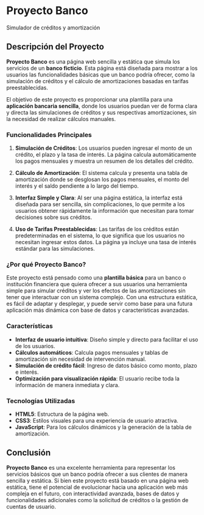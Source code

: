 # Proyecto Banco
Simulador de créditos y amortización

## Descripción del Proyecto

**Proyecto Banco** es una página web sencilla y estática que simula los servicios de un **banco ficticio**. Esta página está diseñada para mostrar a los usuarios las funcionalidades básicas que un banco podría ofrecer, como la simulación de créditos y el cálculo de amortizaciones basadas en tarifas preestablecidas.

El objetivo de este proyecto es proporcionar una plantilla para una **aplicación bancaria sencilla**, donde los usuarios puedan ver de forma clara y directa las simulaciones de créditos y sus respectivas amortizaciones, sin la necesidad de realizar cálculos manuales.

### Funcionalidades Principales

1. **Simulación de Créditos**: Los usuarios pueden ingresar el monto de un crédito, el plazo y la tasa de interés. La página calcula automáticamente los pagos mensuales y muestra un resumen de los detalles del crédito.
   
2. **Cálculo de Amortización**: El sistema calcula y presenta una tabla de amortización donde se desglosan los pagos mensuales, el monto del interés y el saldo pendiente a lo largo del tiempo.

3. **Interfaz Simple y Clara**: Al ser una página estática, la interfaz está diseñada para ser sencilla, sin complicaciones, lo que permite a los usuarios obtener rápidamente la información que necesitan para tomar decisiones sobre sus créditos.

4. **Uso de Tarifas Preestablecidas**: Las tarifas de los créditos están predeterminadas en el sistema, lo que significa que los usuarios no necesitan ingresar estos datos. La página ya incluye una tasa de interés estándar para las simulaciones.

### ¿Por qué Proyecto Banco?

Este proyecto está pensado como una **plantilla básica** para un banco o institución financiera que quiera ofrecer a sus usuarios una herramienta simple para simular créditos y ver los efectos de las amortizaciones sin tener que interactuar con un sistema complejo. Con una estructura estática, es fácil de adaptar y desplegar, y puede servir como base para una futura aplicación más dinámica con base de datos y características avanzadas.

### Características

- **Interfaz de usuario intuitiva**: Diseño simple y directo para facilitar el uso de los usuarios.
- **Cálculos automáticos**: Calcula pagos mensuales y tablas de amortización sin necesidad de intervención manual.
- **Simulación de crédito fácil**: Ingreso de datos básico como monto, plazo e interés.
- **Optimización para visualización rápida**: El usuario recibe toda la información de manera inmediata y clara.

### Tecnologías Utilizadas

- **HTML5**: Estructura de la página web.
- **CSS3**: Estilos visuales para una experiencia de usuario atractiva.
- **JavaScript**: Para los cálculos dinámicos y la generación de la tabla de amortización.
  
## Conclusión

**Proyecto Banco** es una excelente herramienta para representar los servicios básicos que un banco podría ofrecer a sus clientes de manera sencilla y estática. Si bien este proyecto está basado en una página web estática, tiene el potencial de evolucionar hacia una aplicación web más compleja en el futuro, con interactividad avanzada, bases de datos y funcionalidades adicionales como la solicitud de créditos o la gestión de cuentas de usuario.
